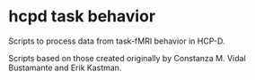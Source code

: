 # hcpd task behavior

Scripts to process data from task-fMRI behavior in HCP-D.

Scripts based on those created originally by Constanza M. Vidal Bustamante and Erik Kastman.
